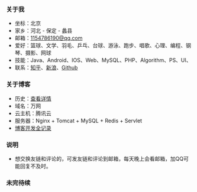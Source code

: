 ### 关于我 - 坐标：北京 - 家乡：河北 - 保定 - 蠡县 - 邮箱：1154786190@qq.com - 爱好：篮球、文学、羽毛、乒乓、台球、游泳、跑步、唱歌、心理、编程、钢琴、摄影、网球 - 技能：Java、Android、IOS、Web、MySQL、PHP、Algorithm、PS、UI、 - 联系：[知乎](https://www.zhihu.com/people/wangyuchaoares)、[新浪](http://weibo.com/wangyuchaoares)、[Github](https://github.com/yuchao-wang) ### 关于博客 - 历史：[查看详情](https://yuchao.wang/article?id=31) - 域名：万网 - 云主机：腾讯云 - 服务器：Nginx + Tomcat + MySQL + Redis + Servlet - [博客开发全记录]()### 说明 - 想交换友链和评论的，可发友链和评论到邮箱，每天晚上会看邮箱，加QQ可能回复不及时。### 未完待续